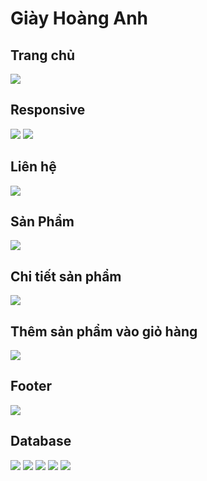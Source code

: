 # Giày Hoàng Anh
## Trang chủ

<img src="https://raw.githubusercontent.com/hoanganhpv/WebThuongMai/master/RMImages/Trangchu.PNG"/>

## Responsive

<img src="https://raw.githubusercontent.com/hoanganhpv/WebThuongMai/master/RMImages/Resp1.PNG"/>
<img src="https://raw.githubusercontent.com/hoanganhpv/WebThuongMai/master/RMImages/Resp2.PNG"/>

## Liên hệ

<img src="https://raw.githubusercontent.com/hoanganhpv/WebThuongMai/master/RMImages/Lienhe.PNG"/>

## Sản Phẩm

<img src="https://raw.githubusercontent.com/hoanganhpv/WebThuongMai/master/RMImages/SanPham.PNG"/>

## Chi tiết sản phẩm

<img src="https://raw.githubusercontent.com/hoanganhpv/WebThuongMai/master/RMImages/ChitietSP.PNG"/>

## Thêm sản phẩm vào giỏ hàng

<img src="https://raw.githubusercontent.com/hoanganhpv/WebThuongMai/master/RMImages/Giohang.PNG"/>

## Footer

<img src="https://raw.githubusercontent.com/hoanganhpv/WebThuongMai/master/RMImages/Footer.PNG"/>

## Database

<img src="https://raw.githubusercontent.com/hoanganhpv/WebThuongMai/master/dbpic1.png"/>

<img src="https://raw.githubusercontent.com/hoanganhpv/WebThuongMai/master/dbpic2.png"/>

<img src="https://raw.githubusercontent.com/hoanganhpv/WebThuongMai/master/dbpic3.png"/>

<img src="https://raw.githubusercontent.com/hoanganhpv/WebThuongMai/master/dbpic4.png"/>

<img src="https://raw.githubusercontent.com/hoanganhpv/WebThuongMai/master/dbpic5.png"/>
